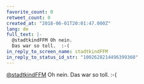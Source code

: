 ```yaml
---
favorite_count: 0
retweet_count: 0
created_at: "2018-06-01T20:01:47.000Z"
lang: de
full_text: |-
  @stadtkindFFM Oh nein. 
  Das war so toll.  :-(
in_reply_to_screen_name: stadtkindFFM
in_reply_to_status_id_str: "1002628214496399360"
---
```


[@stadtkindFFM](https://twitter.com/stadtkindFFM) Oh nein. Das war so toll. :-(

